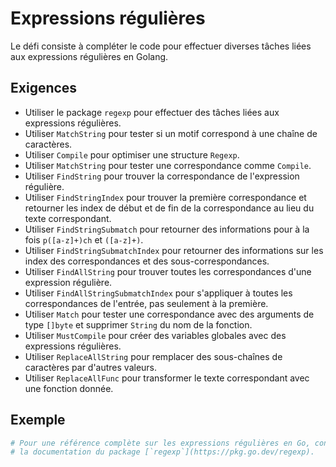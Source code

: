 # Expressions régulières

Le défi consiste à compléter le code pour effectuer diverses tâches liées aux expressions régulières en Golang.

## Exigences

- Utiliser le package `regexp` pour effectuer des tâches liées aux expressions régulières.
- Utiliser `MatchString` pour tester si un motif correspond à une chaîne de caractères.
- Utiliser `Compile` pour optimiser une structure `Regexp`.
- Utiliser `MatchString` pour tester une correspondance comme `Compile`.
- Utiliser `FindString` pour trouver la correspondance de l'expression régulière.
- Utiliser `FindStringIndex` pour trouver la première correspondance et retourner les index de début et de fin de la correspondance au lieu du texte correspondant.
- Utiliser `FindStringSubmatch` pour retourner des informations pour à la fois `p([a-z]+)ch` et `([a-z]+)`.
- Utiliser `FindStringSubmatchIndex` pour retourner des informations sur les index des correspondances et des sous-correspondances.
- Utiliser `FindAllString` pour trouver toutes les correspondances d'une expression régulière.
- Utiliser `FindAllStringSubmatchIndex` pour s'appliquer à toutes les correspondances de l'entrée, pas seulement à la première.
- Utiliser `Match` pour tester une correspondance avec des arguments de type `[]byte` et supprimer `String` du nom de la fonction.
- Utiliser `MustCompile` pour créer des variables globales avec des expressions régulières.
- Utiliser `ReplaceAllString` pour remplacer des sous-chaînes de caractères par d'autres valeurs.
- Utiliser `ReplaceAllFunc` pour transformer le texte correspondant avec une fonction donnée.

## Exemple

```sh
# Pour une référence complète sur les expressions régulières en Go, consultez
# la documentation du package [`regexp`](https://pkg.go.dev/regexp).
```
